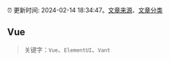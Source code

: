 :alarm_clock: 更新时间: 2024-02-14 18:34:47。[文章来源](/README.md)、[文章分类](/TAGS.md)

## Vue


> 关键字：`Vue`、`ElementUI`、`Vant`



